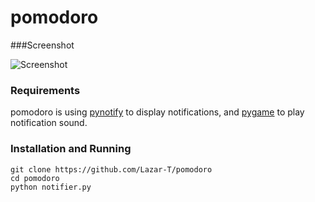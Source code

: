 pomodoro
=========
###Screenshot

![Screenshot](http://i.imgur.com/w1eVqFk.png)

### Requirements
pomodoro is using [pynotify](http://home.gna.org/py-notify/) to display notifications, and [pygame](http://pygame.org/news.html) to play notification sound.

### Installation and Running
```
git clone https://github.com/Lazar-T/pomodoro
cd pomodoro
python notifier.py
```
